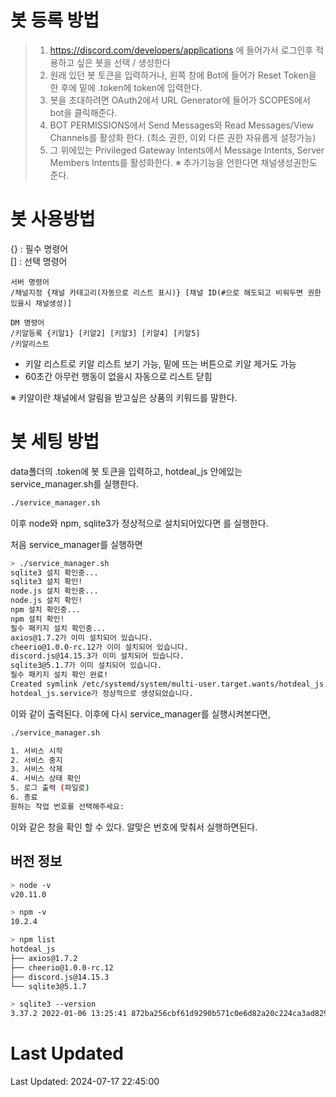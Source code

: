 # 봇 등록 방법
> 1. https://discord.com/developers/applications 에 들어가서 로그인후 적용하고 싶은 봇을 선택 / 생성한다
> 2. 원래 있던 봇 토큰을 입력하거나, 왼쪽 창에 Bot에 들어가 Reset Token을 한 후에 밑에 .token에 token에 입력한다.
> 3. 봇을 초대하려면 OAuth2에서 URL Generator에 들어가 SCOPES에서 bot을 클릭해준다.
> 4. BOT PERMISSIONS에서 Send Messages와 Read Messages/View Channels를 활성화 한다. (최소 권한, 이외 다른 권한 자유롭게 설정가능)
> 5. 그 위에있는 Privileged Gateway Intents에서 Message Intents, Server Members Intents를 활성화한다.
> ※ 추가기능을 언한다면 채널생성권한도 준다.

# 봇 사용방법
{} : 필수 명령어  
[] : 선택 명령어

```
서버 명령어
/채널지정 {채널 카테고리(자동으로 리스트 표시)} [채널 ID(#으로 해도되고 비워두면 권한 있을시 채널생성)]

DM 명령어
/키알등록 {키알1} [키알2] [키알3] [키알4] [키알5]
/키알리스트
```

- 키알 리스트로 키알 리스트 보기 가능, 밑에 뜨는 버튼으로 키알 제거도 가능
- 60초간 아무런 행동이 없을시 자동으로 리스트 닫힘

※ 키알이란 채널에서 알림을 받고싶은 상품의 키워드를 말한다.

# 봇 세팅 방법
data폴더의 .token에 봇 토큰을 입력하고, hotdeal_js 안에있는 service_manager.sh를 실행한다.
```bash
./service_manager.sh
```
이후 node와 npm, sqlite3가 정상적으로 설치되어있다면 
를 실행한다.

처음 service_manager를 실행하면
```bash
> ./service_manager.sh
sqlite3 설치 확인중...
sqlite3 설치 확인!
node.js 설치 확인중...
node.js 설치 확인!
npm 설치 확인중...
npm 설치 확인!
필수 패키지 설치 확인중...
axios@1.7.2가 이미 설치되어 있습니다.
cheerio@1.0.0-rc.12가 이미 설치되어 있습니다.
discord.js@14.15.3가 이미 설치되어 있습니다.
sqlite3@5.1.7가 이미 설치되어 있습니다.
필수 패키지 설치 확인 완료!
Created symlink /etc/systemd/system/multi-user.target.wants/hotdeal_js.service → /etc/systemd/system/hotdeal_js.service.
hotdeal_js.service가 정상적으로 생성되었습니다.
```
이와 같이 출력된다. 이후에 다시 service_manager를 실행시켜본다면,
```bash
./service_manager.sh

1. 서비스 시작
2. 서비스 중지
3. 서비스 삭제
4. 서비스 상태 확인
5. 로그 출력 (파일로)
6. 종료
원하는 작업 번호를 선택해주세요: 
```
이와 같은 창을 확인 할 수 있다. 알맞은 번호에 맞춰서 실행하면된다.
## 버전 정보
```bash
> node -v     
v20.11.0

> npm -v     
10.2.4

> npm list
hotdeal_js
├── axios@1.7.2
├── cheerio@1.0.0-rc.12
├── discord.js@14.15.3
└── sqlite3@5.1.7

> sqlite3 --version
3.37.2 2022-01-06 13:25:41 872ba256cbf61d9290b571c0e6d82a20c224ca3ad82971edc46b29818d5dalt1
```

# Last Updated
Last Updated: 2024-07-17 22:45:00
